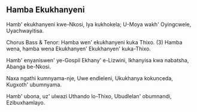 ## Hamba Ekukhanyeni

Hamb' ekukhanyeni kwe-Nkosi, Iya kukhokela;
U-Moya wakh' Oyingcwele, Uyachwayitisa.

Chorus
Bass & Tenor: Hamba wen' ekukhanyeni kuka Thixo. (3)
Hamba wena, hamba wena Ekukhanyen'
Ekukhanyen' kuka-Thixo.

Hamb' enyaniswen' ye-Gospil Ekhany' e-Lizwini,
Ikhanyisa kwa nabatsha, Abanga be-Nkosi.

Naxa ngathi kumnyama-nje, Uwe endleleni,
Ukukhanya kokunceda, Kugxoth' ubumnyama.

Hamb' ubona, uz' ulwazi Uthando lo-Thixo,
Ubudlelan' obumnandi, Ezibuxhamlayo.

